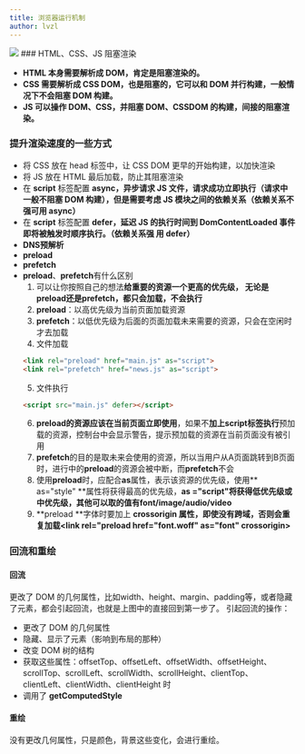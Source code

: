 ```yaml
---
title: 浏览器运行机制
author: lvzl
---
```


<img src="https://mp-d22f2f25-96ec-4381-920f-a0d8df227b60.cdn.bspapp.com/cloudstorage/773a3d74-ee5c-45a6-8b91-79fde2184f25.png"/>
### HTML、CSS、JS 阻塞渲染

- **HTML 本身需要解析成 DOM，肯定是阻塞渲染的。**
- **CSS 需要解析成 CSS DOM，也是阻塞的，它可以和 DOM 并行构建，一般情况下不会阻塞 DOM 构建。**
- **JS 可以操作 DOM、CSS，并阻塞 DOM、CSSDOM 的构建，间接的阻塞渲染。**
### 提升渲染速度的一些方式

- 将 CSS 放在 head 标签中，让 CSS DOM 更早的开始构建，以加快渲染
- 将 JS 放在 HTML 最后加载，防止其阻塞渲染
- 在 **script** 标签配置 **async，异步请求 JS 文件，请求成功立即执行（请求中一般不阻塞 DOM 构建），但是需要考虑 JS 模块之间的依赖关系（依赖关系不强可用 async）**
- 在 **script** 标签配置 **defer，延迟 JS 的执行时间到 DomContentLoaded 事件即将被触发时顺序执行。（依赖关系强 用 defer）**
- **DNS预解析** **<link rel="dns-prefetch" href="" />**
- **preload**
- **prefetch**
- **preload**、**prefetch**有什么区别
   1. 可以让你按照自己的想法**给重要的资源一个更高的优先级， 无论是preload还是prefetch，都只会加载，不会执行**
   2. **preload**：以高优先级为当前页面加载资源
   3. **prefetch**：以低优先级为后面的页面加载未来需要的资源，只会在空闲时才去加载
   4. 文件加载
   ```html
   <link rel="preload" href="main.js" as="script">
   <link rel="prefetch" href="news.js" as="script">
   ```
   5. 文件执行
   ```html
   <script src="main.js" defer></script>
   ```
   6. **preload的资源应该在当前页面立即使用**，如果不**加上script标签执行**预加载的资源，控制台中会显示警告，提示预加载的资源在当前页面没有被引用
   7. **prefetch**的目的是取未来会使用的资源，所以当用户从A页面跳转到B页面时，进行中的**preload**的资源会被中断，而**prefetch**不会
   8. 使用**preload**时，应配合**as**属性，表示该资源的优先级，使用** as="style" **属性将获得最高的优先级，**as ="script"**将获得低优先级或中优先级，其他可以取的值有**font/image/audio/video**
   9. **preload **字体时要加上 **crossorigin **属性，即使没有跨域，否则会重复加载**<link rel="preload href="font.woff" as="font" crossorigin>**
### 回流和重绘
#### 回流
更改了 DOM 的几何属性，比如width、height、margin、padding等，或者隐藏了元素，都会引起回流，也就是上图中的直接回到第一步了。
引起回流的操作：

- 更改了 DOM 的几何属性
- 隐藏、显示了元素（影响到布局的那种）
- 改变 DOM 树的结构
- 获取这些属性：offsetTop、offsetLeft、offsetWidth、offsetHeight、scrollTop、scrollLeft、scrollWidth、scrollHeight、clientTop、clientLeft、clientWidth、clientHeight 时
- 调用了 **getComputedStyle**
#### 重绘
没有更改几何属性，只是颜色，背景这些变化，会进行重绘。

